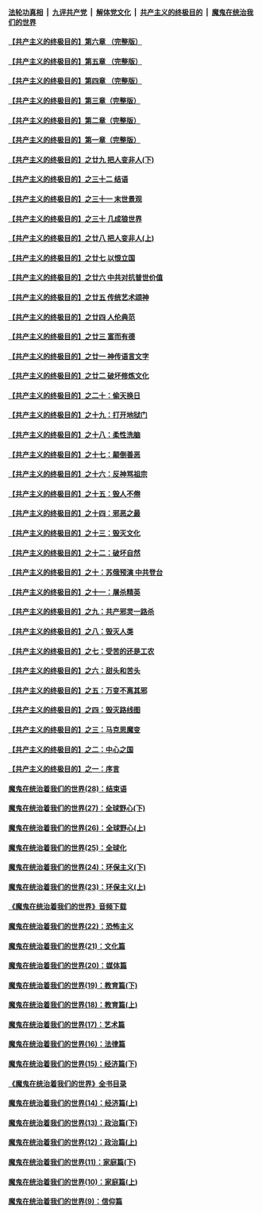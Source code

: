 ####  [法轮功真相](../../../../basic/blob/master/README.md?t=02161926) &nbsp;|&nbsp; [九评共产党](../../../../9ping.md/blob/master/README.md?t=02161926) &nbsp;|&nbsp; [解体党文化](../../../../jtdwh.md/blob/master/README.md?t=02161926)  &nbsp;|&nbsp; [共产主义的终极目的](../../../../gczydzjmd.md/blob/master/README.md?t=02161926) &nbsp;|&nbsp; [魔鬼在统治我们的世界](../../../../mgztzwmdsj.md/blob/master/README.md?t=02161926) 

#### [【共产主义的终极目的】第六章 （完整版）](../pages/nsc422/n11428913.md?t=02161926) 

#### [【共产主义的终极目的】第五章 （完整版）](../pages/nsc422/n11428912.md?t=02161926) 

#### [【共产主义的终极目的】第四章 （完整版）](../pages/nsc422/n11428907.md?t=02161926) 

#### [【共产主义的终极目的】第三章（完整版）](../pages/nsc422/n11428848.md?t=02161926) 

#### [【共产主义的终极目的】第二章（完整版）](../pages/nsc422/n11428831.md?t=02161926) 

#### [【共产主义的终极目的】第一章（完整版）](../pages/nsc422/n11417651.md?t=02161926) 

#### [【共产主义的终极目的】之廿九 把人变非人(下)](../pages/nsc422/n11344140.md?t=02161926) 

#### [【共产主义的终极目的】之三十二 结语](../pages/nsc422/n11360535.md?t=02161926) 

#### [【共产主义的终极目的】之三十一 末世景观](../pages/nsc422/n11351129.md?t=02161926) 

#### [【共产主义的终极目的】之三十 几成狼世界](../pages/nsc422/n11348280.md?t=02161926) 

#### [【共产主义的终极目的】之廿八 把人变非人(上)](../pages/nsc422/n11340492.md?t=02161926) 

#### [【共产主义的终极目的】之廿七 以恨立国](../pages/nsc422/n11336944.md?t=02161926) 

#### [【共产主义的终极目的】之廿六 中共对抗普世价值](../pages/nsc422/n11324785.md?t=02161926) 

#### [【共产主义的终极目的】之廿五 传统艺术颂神](../pages/nsc422/n11296396.md?t=02161926) 

#### [【共产主义的终极目的】之廿四 人伦典范](../pages/nsc422/n11296397.md?t=02161926) 

#### [【共产主义的终极目的】之廿三 富而有德](../pages/nsc422/n11283598.md?t=02161926) 

#### [【共产主义的终极目的】之廿一 神传语言文字](../pages/nsc422/n11263265.md?t=02161926) 

#### [【共产主义的终极目的】之廿二 破坏修炼文化](../pages/nsc422/n11245728.md?t=02161926) 

#### [【共产主义的终极目的】之二十：偷天换日](../pages/nsc422/n11238846.md?t=02161926) 

#### [【共产主义的终极目的】之十九：打开地狱门](../pages/nsc422/n11206376.md?t=02161926) 

#### [【共产主义的终极目的】之十八：柔性洗脑](../pages/nsc422/n11199994.md?t=02161926) 

#### [【共产主义的终极目的】之十七：颠倒善恶](../pages/nsc422/n11179782.md?t=02161926) 

#### [【共产主义的终极目的】之十六：反神骂祖宗](../pages/nsc422/n11166798.md?t=02161926) 

#### [【共产主义的终极目的】之十五：毁人不倦](../pages/nsc422/n11166792.md?t=02161926) 

#### [【共产主义的终极目的】之十四：邪恶之最](../pages/nsc422/n11150249.md?t=02161926) 

#### [【共产主义的终极目的】之十三：毁灭文化](../pages/nsc422/n11135227.md?t=02161926) 

#### [【共产主义的终极目的】之十二：破坏自然](../pages/nsc422/n11135214.md?t=02161926) 

#### [【共产主义的终极目的】之十：苏俄预演 中共登台](../pages/nsc422/n11118424.md?t=02161926) 

#### [【共产主义的终极目的】之十一：屠杀精英](../pages/nsc422/n11118442.md?t=02161926) 

#### [【共产主义的终极目的】之九：共产邪灵一路杀](../pages/nsc422/n11114139.md?t=02161926) 

#### [【共产主义的终极目的】之八：毁灭人类](../pages/nsc422/n11108503.md?t=02161926) 

#### [【共产主义的终极目的】之七：受苦的还是工农](../pages/nsc422/n11101809.md?t=02161926) 

#### [【共产主义的终极目的】之六：甜头和苦头](../pages/nsc422/n11096971.md?t=02161926) 

#### [【共产主义的终极目的】之五：万变不离其邪](../pages/nsc422/n11091285.md?t=02161926) 

#### [【共产主义的终极目的】之四：毁灭路线图](../pages/nsc422/n11086284.md?t=02161926) 

#### [【共产主义的终极目的】之三：马克思魔变](../pages/nsc422/n11061941.md?t=02161926) 

#### [【共产主义的终极目的】之二：中心之国](../pages/nsc422/n11047728.md?t=02161926) 

#### [【共产主义的终极目的】之一：序言](../pages/nsc422/n11086077.md?t=02161926) 

#### [魔鬼在统治着我们的世界(28)：结束语](../pages/nsc422/n10936246.md?t=02161926) 

#### [魔鬼在统治着我们的世界(27)：全球野心(下)](../pages/nsc422/n10928319.md?t=02161926) 

#### [魔鬼在统治着我们的世界(26)：全球野心(上)](../pages/nsc422/n10900318.md?t=02161926) 

#### [魔鬼在统治着我们的世界(25)：全球化](../pages/nsc422/n10788205.md?t=02161926) 

#### [魔鬼在统治着我们的世界(24)：环保主义(下)](../pages/nsc422/n10695307.md?t=02161926) 

#### [魔鬼在统治着我们的世界(23)：环保主义(上)](../pages/nsc422/n10688613.md?t=02161926) 

#### [《魔鬼在统治着我们的世界》音频下载](../pages/nsc422/n10635553.md?t=02161926) 

#### [魔鬼在统治着我们的世界(22)：恐怖主义](../pages/nsc422/n10614727.md?t=02161926) 

#### [魔鬼在统治着我们的世界(21)：文化篇](../pages/nsc422/n10597706.md?t=02161926) 

#### [魔鬼在统治着我们的世界(20)：媒体篇](../pages/nsc422/n10586579.md?t=02161926) 

#### [魔鬼在统治着我们的世界(19)：教育篇(下)](../pages/nsc422/n10564808.md?t=02161926) 

#### [魔鬼在统治着我们的世界(18)：教育篇(上)](../pages/nsc422/n10526970.md?t=02161926) 

#### [魔鬼在统治着我们的世界(17)：艺术篇](../pages/nsc422/n10499093.md?t=02161926) 

#### [魔鬼在统治着我们的世界(16)：法律篇](../pages/nsc422/n10485969.md?t=02161926) 

#### [魔鬼在统治着我们的世界(15)：经济篇(下)](../pages/nsc422/n10469975.md?t=02161926) 

#### [《魔鬼在统治着我们的世界》全书目录](../pages/nsc422/n10464261.md?t=02161926) 

#### [魔鬼在统治着我们的世界(14)：经济篇(上)](../pages/nsc422/n10457370.md?t=02161926) 

#### [魔鬼在统治着我们的世界(13)：政治篇(下)](../pages/nsc422/n10448270.md?t=02161926) 

#### [魔鬼在统治着我们的世界(12)：政治篇(上)](../pages/nsc422/n10444576.md?t=02161926) 

#### [魔鬼在统治着我们的世界(11)：家庭篇(下)](../pages/nsc422/n10440961.md?t=02161926) 

#### [魔鬼在统治着我们的世界(10)：家庭篇(上)](../pages/nsc422/n10435448.md?t=02161926) 

#### [魔鬼在统治着我们的世界(9)：信仰篇](../pages/nsc422/n10432159.md?t=02161926) 

